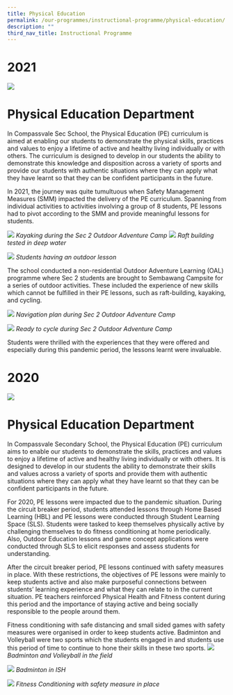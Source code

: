 ```yaml
---
title: Physical Education
permalink: /our-programmes/instructional-programme/physical-education/
description: ""
third_nav_title: Instructional Programme
---
```

# 2021 
![](/images/PE.jpg)
# Physical Education Department

In Compassvale Sec School, the Physical Education (PE) curriculum is aimed at enabling our students to demonstrate the physical skills, practices and values to enjoy a lifetime of active and healthy living individually or with others. The curriculum is designed to develop in our students the ability to demonstrate this knowledge and disposition across a variety of sports and provide our students with authentic situations where they can apply what they have learnt so that they can be confident participants in the future.  

In 2021, the journey was quite tumultuous when Safety Management Measures (SMM) impacted the delivery of the PE curriculum. Spanning from individual activities to activities involving a group of 8 students, PE lessons had to pivot according to the SMM and provide meaningful lessons for students.

![](/images/Kayaking%20during%20Sec%202%20Outdoor%20Adventure%20Learning%20Programme.jpg)
*Kayaking during the Sec 2 Outdoor Adventure Camp*
![](/images/Raft%20building%20tested%20in%20deep%20water.jpg)
*Raft building tested in deep water*

![](/images/Students%20having%20outdoor%20lesons%20during%20pandemic%20period.jpg)
*Students having an outdoor lesson*

The school conducted a non-residential Outdoor Adventure Learning (OAL) programme where Sec 2 students are brought to Sembawang Campsite for a series of outdoor activities. These included the experience of new skills which cannot be fulfilled in their PE lessons, such as raft-building, kayaking, and cycling.

![](/images/Navigation%20plan%20during%20Sec%202%20Outdoor%20Adventure%20Learning%20Programme.jpg)
*Navigation plan during Sec 2 Outdoor Adventure Camp*

![](/images/Ready%20to%20cycle%20during%20Sec%202%20Outdoor%20Adventure%20Learning%20Programme.jpg)
*Ready to cycle during Sec 2 Outdoor Adventure Camp*

Students were thrilled with the experiences that they were offered and especially during this pandemic period, the lessons learnt were invaluable.

# 2020
![](/images/pe2019.jpg)
# Physical Education Department
In Compassvale Secondary School, the Physical Education (PE) curriculum aims to enable our students to demonstrate the skills, practices and values to enjoy a lifetime of active and healthy living individually or with others. It is designed to develop in our students the ability to demonstrate their skills and values across a variety of sports and provide them with authentic situations where they can apply what they have learnt so that they can be confident participants in the future.

For 2020, PE lessons were impacted due to the pandemic situation. During the circuit breaker period, students attended lessons through Home Based Learning (HBL) and PE lessons were conducted through Student Learning Space (SLS). Students were tasked to keep themselves physically active by challenging themselves to do fitness conditioning at home periodically. Also, Outdoor Education lessons and game concept applications were conducted through SLS to elicit responses and assess students for understanding. 

After the circuit breaker period, PE lessons continued with safety measures in place. With these restrictions, the objectives of PE lessons were mainly to keep students active and also make purposeful connections between students’ learning experience and what they can relate to in the current situation. PE teachers reinforced Physical Health and Fitness content during this period and the importance of staying active and being socially responsible to the people around them. 

Fitness conditioning with safe distancing and small sided games with safety measures were organised in order to keep students active. Badminton and Volleyball were two sports which the students engaged in and students use this period of time to continue to hone their skills in these two sports.
![](/images/Badminton%20and%20Volleyball%20in%20the%20field.jpg)
*Badminton and Volleyball in the field*

![](/images/Badminton%20in%20ISH.jpg)
*Badminton in ISH*

![](/images/Fitness%20Conditioning%20with%20safety%20measure%20in%20place.jpg)
*Fitness Conditioning with safety measure in place*